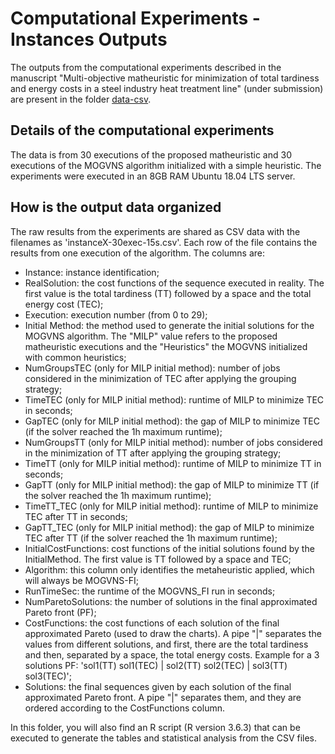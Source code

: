# Computational Experiments - Instances Outputs

The outputs from the computational experiments described in the manuscript "Multi-objective matheuristic for minimization of total tardiness and energy costs in a steel industry heat treatment line" (under submission) are present in the folder [data-csv](data-csv).

## Details of the computational experiments

The data is from 30 executions of the proposed matheuristic and 30 executions of the MOGVNS algorithm initialized with a simple heuristic. The experiments were executed in an 8GB RAM Ubuntu 18.04 LTS server.

## How is the output data organized

The raw results from the experiments are shared as CSV data with the filenames as 'instanceX-30exec-15s.csv'. Each row of the file contains the results from one execution of the algorithm. The columns are:

* Instance: instance identification;
* RealSolution: the cost functions of the sequence executed in reality. The  first value is the total tardiness (TT) followed by a space and the total energy cost (TEC);
* Execution: execution number (from 0 to 29);
* Initial Method: the method used to generate the initial solutions for the MOGVNS algorithm. The "MILP" value refers to the proposed matheuristic executions and the "Heuristics" the MOGVNS initialized with common heuristics;
* NumGroupsTEC (only for MILP initial method): number of jobs considered in the minimization of TEC after applying the grouping strategy;
* TimeTEC (only for MILP initial method): runtime of MILP to minimize TEC in seconds;
* GapTEC (only for MILP initial method): the gap of MILP to minimize TEC (if the solver reached the 1h maximum runtime);
* NumGroupsTT (only for MILP initial method): number of jobs considered in the minimization of TT after applying the grouping strategy;
* TimeTT (only for MILP initial method): runtime of MILP to minimize TT in seconds;
* GapTT (only for MILP initial method): the gap of MILP to minimize TT (if the solver reached the 1h maximum runtime);
* TimeTT_TEC (only for MILP initial method): runtime of MILP to minimize TEC after TT in seconds;
* GapTT_TEC (only for MILP initial method): the gap of MILP to minimize TEC after TT (if the solver reached the 1h maximum runtime);
* InitialCostFunctions: cost functions of the initial solutions found by the InitialMethod. The first value is TT followed by a space and TEC;
* Algorithm: this column only identifies the metaheuristic applied, which will always be MOGVNS-FI;
* RunTimeSec: the runtime of the MOGVNS_FI run in seconds;
* NumParetoSolutions: the number of solutions in the final approximated Pareto front (PF);
* CostFunctions: the cost functions of each solution of the final approximated Pareto (used to draw the charts). A pipe "|" separates the values from different solutions, and first, there are the total tardiness and then, separated by a space, the total energy costs. Example for a 3 solutions PF: 'sol1(TT) sol1(TEC) | sol2(TT) sol2(TEC) | sol3(TT) sol3(TEC)';
* Solutions: the final sequences given by each solution of the final approximated Pareto front. A pipe "|" separates them, and they are ordered according to the CostFunctions column.

In this folder, you will also find an R script (R version 3.6.3) that can be executed to generate the tables and statistical analysis from the CSV files.